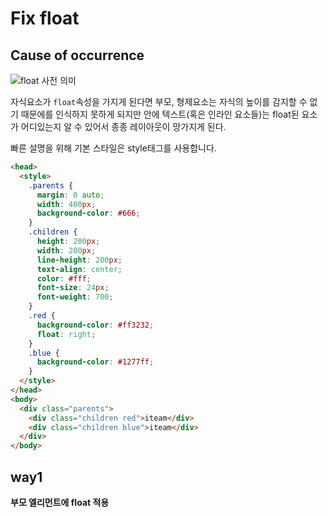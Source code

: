 # Fix float

## Cause of occurrence

![float 사전 의미](https://media.vlpt.us/images/im_hyeonji/post/7e85c3d5-04b6-4bfd-87f5-948ff33b8c77/%E1%84%89%E1%85%B3%E1%84%8F%E1%85%B3%E1%84%85%E1%85%B5%E1%86%AB%E1%84%89%E1%85%A3%E1%86%BA%202020-06-23%20%E1%84%8B%E1%85%A9%E1%84%8C%E1%85%A5%E1%86%AB%2010.39.39.png)

자식요소가 `float`속성을 가지게 된다면 부모, 형제요소는 자식의 높이를 감지할 수 없기 때문에를 인식하지 못하게 되지만 안에 텍스트(혹은 인라인 요소들)는 float된 요소가 어디있는지 알 수 있어서 종종 레이아웃이 망가지게 된다.

빠른 설명을 위해 기본 스타일은 style태그를 사용합니다.

```html
<head>
  <style>
    .parents {
      margin: 0 auto;
      width: 400px;
      background-color: #666;
    }
    .children {
      height: 200px;
      width: 200px;
      line-height: 200px;
      text-align: center;
      color: #fff;
      font-size: 24px;
      font-weight: 700;
    }
    .red {
      background-color: #ff3232;
      float: right;
    }
    .blue {
      background-color: #1277ff;
    }
  </style>
</head>
<body>
  <div class="parents">
    <div class="children red">iteam</div>
    <div class="children blue">iteam</div>
  </div>
</body>
```

## way1

**부모 엘리먼트에 float 적용**
